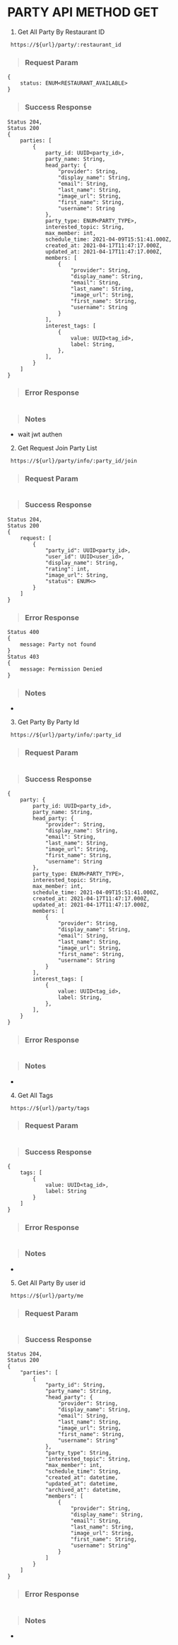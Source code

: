 # PARTY API METHOD GET

1. Get All Party By Restaurant ID

` https://${url}/party/:restaurant_id`

> ### Request Param

```
{
    status: ENUM<RESTAURANT_AVAILABLE>
}
```

> ### Success Response

```
Status 204,
Status 200
{
    parties: [
        {
            party_id: UUID<party_id>,
            party_name: String,
            head_party: {
                "provider": String,
                "display_name": String,
                "email": String,
                "last_name": String,
                "image_url": String,
                "first_name": String,
                "username": String
            },
            party_type: ENUM<PARTY_TYPE>,
            interested_topic: String,
            max_member: int,
            schedule_time: 2021-04-09T15:51:41.000Z,
            created_at: 2021-04-17T11:47:17.000Z,
            updated_at: 2021-04-17T11:47:17.000Z,
            members: [
                {
                    "provider": String,
                    "display_name": String,
                    "email": String,
                    "last_name": String,
                    "image_url": String,
                    "first_name": String,
                    "username": String
                }
            ],
            interest_tags: [
                {
                    value: UUID<tag_id>,
                    label: String,
                },
            ],
        }
    ]
}
```

> ### Error Response

```

```

> ### Notes

- wait jwt authen

2. Get Request Join Party List

` https://${url}/party/info/:party_id/join`

> ### Request Param

```

```

> ### Success Response

```
Status 204,
Status 200
{
    request: [
        {
            "party_id": UUID<party_id>,
            "user_id": UUID<user_id>,
            "display_name": String,
            "rating": int,
            "image_url": String,
            "status": ENUM<>
        }
    ]
}
```

> ### Error Response

```
Status 400
{
    message: Party not found
}
Status 403
{
    message: Permission Denied
}
```

> ### Notes

-

3. Get Party By Party Id

` https://${url}/party/info/:party_id`

> ### Request Param

```

```

> ### Success Response

```
{
    party: {
        party_id: UUID<party_id>,
        party_name: String,
        head_party: {
            "provider": String,
            "display_name": String,
            "email": String,
            "last_name": String,
            "image_url": String,
            "first_name": String,
            "username": String
        },
        party_type: ENUM<PARTY_TYPE>,
        interested_topic: String,
        max_member: int,
        schedule_time: 2021-04-09T15:51:41.000Z,
        created_at: 2021-04-17T11:47:17.000Z,
        updated_at: 2021-04-17T11:47:17.000Z,
        members: [
            {
                "provider": String,
                "display_name": String,
                "email": String,
                "last_name": String,
                "image_url": String,
                "first_name": String,
                "username": String
            }
        ],
        interest_tags: [
            {
                value: UUID<tag_id>,
                label: String,
            },
        ],
    }
}
```

> ### Error Response

```

```

> ### Notes

-

4. Get All Tags

` https://${url}/party/tags`

> ### Request Param

```

```

> ### Success Response

```
{
    tags: [
        {
            value: UUID<tag_id>,
            label: String
        }
    ]
}
```

> ### Error Response

```

```

> ### Notes

-

5. Get All Party By user id

` https://${url}/party/me`

> ### Request Param

```

```

> ### Success Response

```
Status 204,
Status 200
{
    "parties": [
        {
            "party_id": String,
            "party_name": String,
            "head_party": {
                "provider": String,
                "display_name": String,
                "email": String,
                "last_name": String,
                "image_url": String,
                "first_name": String,
                "username": String"
            },
            "party_type": String,
            "interested_topic": String,
            "max_member": int,
            "schedule_time": String,
            "created_at": datetime,
            "updated_at": datetime,
            "archived_at": datetime,
            "members": [
                {
                    "provider": String,
                    "display_name": String,
                    "email": String,
                    "last_name": String,
                    "image_url": String,
                    "first_name": String,
                    "username": String"
                }
            ]
        }
    ]
}
```

> ### Error Response

```

```

> ### Notes

-

